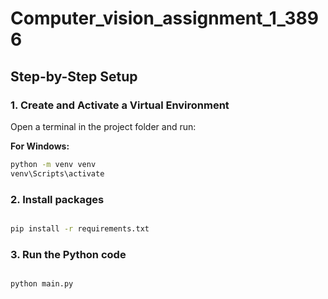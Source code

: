 # Computer_vision_assignment_1_3896

## Step-by-Step Setup

### 1. Create and Activate a Virtual Environment

Open a terminal in the project folder and run:

**For Windows:**
```bash
python -m venv venv
venv\Scripts\activate

```
### 2. Install packages

```bash

pip install -r requirements.txt
```

### 3. Run the Python code

```bash

python main.py
```






